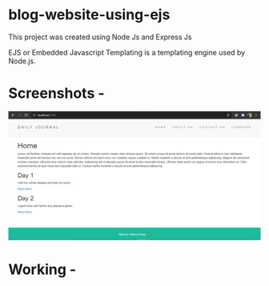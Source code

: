 # blog-website-using-ejs
This project was created using Node Js and Express Js

EJS or Embedded Javascript Templating is a templating engine used by Node.js.

# Screenshots -

![Finished App](https://github.com/vaibhavkatiyar/images/blob/main/image.png)

# Working -


